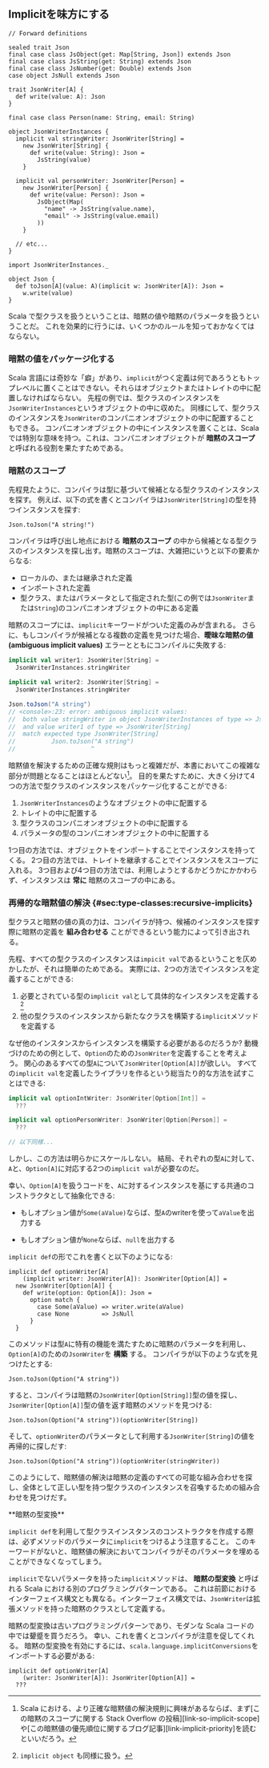 ## Implicitを味方にする

```tut:book:invisible
// Forward definitions

sealed trait Json
final case class JsObject(get: Map[String, Json]) extends Json
final case class JsString(get: String) extends Json
final case class JsNumber(get: Double) extends Json
case object JsNull extends Json

trait JsonWriter[A] {
  def write(value: A): Json
}

final case class Person(name: String, email: String)

object JsonWriterInstances {
  implicit val stringWriter: JsonWriter[String] =
    new JsonWriter[String] {
      def write(value: String): Json =
        JsString(value)
    }

  implicit val personWriter: JsonWriter[Person] =
    new JsonWriter[Person] {
      def write(value: Person): Json =
        JsObject(Map(
          "name" -> JsString(value.name),
          "email" -> JsString(value.email)
        ))
    }

  // etc...
}

import JsonWriterInstances._

object Json {
  def toJson[A](value: A)(implicit w: JsonWriter[A]): Json =
    w.write(value)
}
```

Scala で型クラスを扱うということは、暗黙の値や暗黙のパラメータを扱うということだ。
これを効果的に行うには、いくつかのルールを知っておかなくてはならない。

### 暗黙の値をパッケージ化する

Scala 言語には奇妙な「癖」があり、`implicit`がつく定義は何であろうともトップレベルに置くことはできない。それらはオブジェクトまたはトレイトの中に配置しなければならない。
先程の例では、型クラスのインスタンスを`JsonWriterInstances`というオブジェクトの中に収めた。
同様にして、型クラスのインスタンスを`JsonWriter`のコンパニオンオブジェクトの中に配置することもできる。
コンパニオンオブジェクトの中にインスタンスを置くことは、Scala では特別な意味を持つ。これは、コンパニオンオブジェクトが **暗黙のスコープ** と呼ばれる役割を果たすためである。

### 暗黙のスコープ

先程見たように、コンパイラは型に基づいて候補となる型クラスのインスタンスを探す。
例えば、以下の式を書くとコンパイラは`JsonWriter[String]`の型を持つインスタンスを探す:

```tut:book:silent
Json.toJson("A string!")
```

コンパイラは呼び出し地点における **暗黙のスコープ** の中から候補となる型クラスのインスタンスを探し出す。暗黙のスコープは、大雑把にいうと以下の要素からなる:

- ローカルの、または継承された定義
- インポートされた定義
- 型クラス、またはパラメータとして指定された型(この例では`JsonWriter`または`String`)のコンパニオンオブジェクトの中にある定義

暗黙のスコープには、`implicit`キーワードがついた定義のみが含まれる。
さらに、もしコンパイラが候補となる複数の定義を見つけた場合、**曖昧な暗黙の値(ambiguous implicit values)** エラーとともにコンパイルに失敗する:

```scala
implicit val writer1: JsonWriter[String] =
  JsonWriterInstances.stringWriter

implicit val writer2: JsonWriter[String] =
  JsonWriterInstances.stringWriter

Json.toJson("A string")
// <console>:23: error: ambiguous implicit values:
//  both value stringWriter in object JsonWriterInstances of type => JsonWriter[String]
//  and value writer1 of type => JsonWriter[String]
//  match expected type JsonWriter[String]
//          Json.toJson("A string")
//                     ^
```

暗黙値を解決するための正確な規則はもっと複雑だが、本書においてこの複雑な部分が問題となることはほとんどない[^implicit-search]。
目的を果たすために、大きく分けて4つの方法で型クラスのインスタンスをパッケージ化することができる:

1. `JsonWriterInstances`のようなオブジェクトの中に配置する
2. トレイトの中に配置する
3. 型クラスのコンパニオンオブジェクトの中に配置する
4. パラメータの型のコンパニオンオブジェクトの中に配置する

1つ目の方法では、オブジェクトをインポートすることでインスタンスを持ってくる。
2つ目の方法では、トレイトを継承することでインスタンスをスコープに入れる。
3つ目および4つ目の方法では、利用しようとするかどうかにかかわらず、インスタンスは **常に** 暗黙のスコープの中にある。

[^implicit-search]: Scala における、より正確な暗黙値の解決規則に興味があるならば、まず[この暗黙のスコープに関する Stack Overflow の投稿][link-so-implicit-scope]や[この暗黙値の優先順位に関するブログ記事][link-implicit-priority]を読むといいだろう。

### 再帰的な暗黙値の解決 {#sec:type-classes:recursive-implicits}

型クラスと暗黙の値の真の力は、コンパイラが持つ、候補のインスタンスを探す際に暗黙の定義を **組み合わせる** ことができるという能力によって引き出される。

先程、すべての型クラスのインスタンスは`impicit val`であるということを仄めかしたが、それは簡単のためである。
実際には、2つの方法でインスタンスを定義することができる:

1. 必要とされている型の`implicit val`として具体的なインスタンスを定義する[^implicit-objects]
2. 他の型クラスのインスタンスから新たなクラスを構築する`implicit`メソッドを定義する

[^implicit-objects]: `implicit object` も同様に扱う。

なぜ他のインスタンスからインスタンスを構築する必要があるのだろうか?
動機づけのための例として、`Option`のための`JsonWriter`を定義することを考えよう。
関心のあるすべての型`A`について`JsonWriter[Option[A]]`が欲しい。
すべての`implicit val`を定義したライブラリを作るという総当たり的な方法を試すことはできる:

```scala
implicit val optionIntWriter: JsonWriter[Option[Int]] =
  ???

implicit val optionPersonWriter: JsonWriter[Option[Person]] =
  ???

// 以下同様...
```

しかし、この方法は明らかにスケールしない。
結局、それぞれの型`A`に対して、`A`と、`Option[A]`に対応する2つの`implicit val`が必要なのだ。

幸い、`Option[A]`を扱うコードを、`A`に対するインスタンスを基にする共通のコンストラクタとして抽象化できる:

- もしオプション値が`Some(aValue)`ならば、型`A`のwriterを使って`aValue`を出力する

- もしオプション値が`None`ならば、`null`を出力する

`implicit def`の形でこれを書くと以下のようになる:

```tut:book:silent
implicit def optionWriter[A]
    (implicit writer: JsonWriter[A]): JsonWriter[Option[A]] =
  new JsonWriter[Option[A]] {
    def write(option: Option[A]): Json =
      option match {
        case Some(aValue) => writer.write(aValue)
        case None         => JsNull
      }
  }
```

このメソッドは型`A`に特有の機能を満たすために暗黙のパラメータを利用し、`Option[A]`のための`JsonWriter`を **構築** する。
コンパイラが以下のような式を見つけたとする:

```tut:book:silent
Json.toJson(Option("A string"))
```

すると、コンパイラは暗黙の`JsonWriter[Option[String]]`型の値を探し、`JsonWriter[Option[A]]`型の値を返す暗黙のメソッドを見つける:

```tut:book:silent
Json.toJson(Option("A string"))(optionWriter[String])
```

そして、`optionWriter`のパラメータとして利用する`JsonWriter[String]`の値を再帰的に探しだす:

```tut:book:silent
Json.toJson(Option("A string"))(optionWriter(stringWriter))
```

このようにして、暗黙値の解決は暗黙の定義のすべての可能な組み合わせを探し、全体として正しい型を持つ型クラスのインスタンスを召喚するための組み合わせを見つけだす。

<div class="callout callout-warning">
**暗黙の型変換**

`implicit def`を利用して型クラスインスタンスのコンストラクタを作成する際は、必ずメソッドのパラメータに`implicit`をつけるよう注意すること。
このキーワードがないと、暗黙値の解決においてコンパイラがそのパラメータを埋めることができなくなってしまう。

`implicit`でないパラメータを持った`implicit`メソッドは、 **暗黙の型変換** と呼ばれる Scala における別のプログラミングパターンである。
これは前節におけるインターフェイス構文とも異なる。インターフェイス構文では、`JsonWriter`は拡張メソッドを持った暗黙のクラスとして定義する。

暗黙の型変換は古いプログラミングパターンであり、モダンな Scala コードの中では顰蹙を買うだろう。
幸い、これを書くとコンパイラが注意を促してくれる。
暗黙の型変換を有効にするには、`scala.language.implicitConversions`をインポートする必要がある:

```tut:book:fail
implicit def optionWriter[A]
    (writer: JsonWriter[A]): JsonWriter[Option[A]] =
  ???
```
</div>
